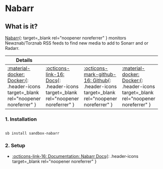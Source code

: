 # Nabarr

## What is it?

[Nabarr](https://github.com/l3uddz/nabarr){: target=_blank rel="noopener noreferrer" } monitors Newznab/Torznab RSS feeds to find new media to add to Sonarr and or Radarr.

| Details     |             |             |             |
|-------------|-------------|-------------|-------------|
| [:material-docker: Docker:](https://github.com/l3uddz/nabarr){: .header-icons target=_blank rel="noopener noreferrer" } | [:octicons-link-16: Docs](https://github.com/l3uddz/nabarr){: .header-icons target=_blank rel="noopener noreferrer" } | [:octicons-mark-github-16: Github](https://github.com/l3uddz/nabarr){: .header-icons target=_blank rel="noopener noreferrer" } | [:material-docker: Docker:](https://hub.docker.com/r/cloudb0x/nabarr){: .header-icons target=_blank rel="noopener noreferrer" } |

### 1. Installation

``` shell

sb install sandbox-nabarr

```

### 2. Setup

- [:octicons-link-16: Documentation: Nabarr Docs](https://github.com/l3uddz/nabarr){: .header-icons target=_blank rel="noopener noreferrer" }
